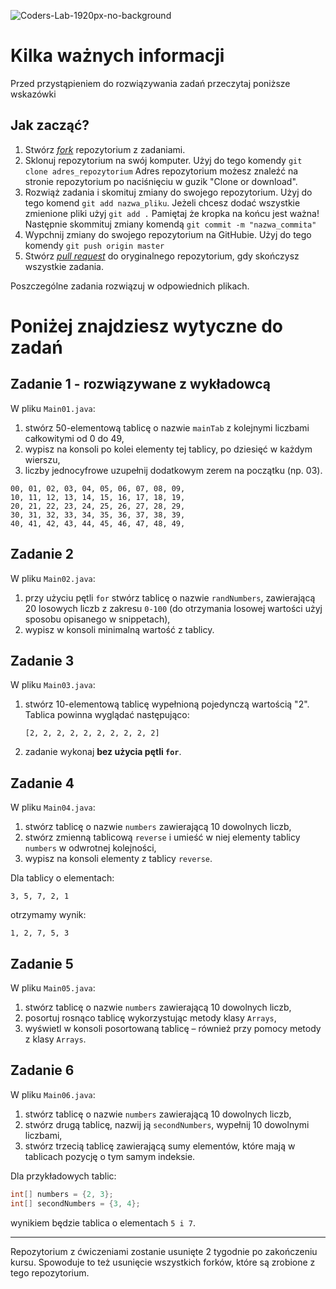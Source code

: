 ![Coders-Lab-1920px-no-background](https://user-images.githubusercontent.com/152855/73064373-5ed69780-3ea1-11ea-8a71-3d370a5e7dd8.png)

# Kilka ważnych informacji

Przed przystąpieniem do rozwiązywania zadań przeczytaj poniższe wskazówki

## Jak zacząć?

1. Stwórz [*fork*](https://guides.github.com/activities/forking/) repozytorium z zadaniami.
2. Sklonuj repozytorium na swój komputer. Użyj do tego komendy `git clone adres_repozytorium`
Adres repozytorium możesz znaleźć na stronie repozytorium po naciśnięciu w guzik "Clone or download".
3. Rozwiąż zadania i skomituj zmiany do swojego repozytorium. Użyj do tego komend `git add nazwa_pliku`.
Jeżeli chcesz dodać wszystkie zmienione pliki użyj `git add .` 
Pamiętaj że kropka na końcu jest ważna!
Następnie skommituj zmiany komendą `git commit -m "nazwa_commita"`
4. Wypchnij zmiany do swojego repozytorium na GitHubie.  Użyj do tego komendy `git push origin master`
5. Stwórz [*pull request*](https://help.github.com/articles/creating-a-pull-request) do oryginalnego repozytorium, gdy skończysz wszystkie zadania.

Poszczególne zadania rozwiązuj w odpowiednich plikach.

# Poniżej znajdziesz wytyczne do zadań

## Zadanie 1 - rozwiązywane z wykładowcą

W pliku `Main01.java`:

1. stwórz 50-elementową tablicę o nazwie `mainTab` z kolejnymi liczbami całkowitymi od 0 do 49,
2. wypisz na konsoli po kolei elementy tej tablicy, po dziesięć w każdym wierszu,
3. liczby jednocyfrowe uzupełnij dodatkowym zerem na początku (np. 03).

```
00, 01, 02, 03, 04, 05, 06, 07, 08, 09,
10, 11, 12, 13, 14, 15, 16, 17, 18, 19,
20, 21, 22, 23, 24, 25, 26, 27, 28, 29,
30, 31, 32, 33, 34, 35, 36, 37, 38, 39,
40, 41, 42, 43, 44, 45, 46, 47, 48, 49,
```

## Zadanie 2

W pliku `Main02.java`:

1. przy użyciu pętli `for` stwórz tablicę o nazwie `randNumbers`, zawierającą 20 losowych liczb z zakresu `0-100` (do otrzymania losowej wartości użyj sposobu opisanego w snippetach),
3. wypisz w konsoli minimalną wartość z tablicy.

## Zadanie 3

W pliku `Main03.java`:

1. stwórz 10-elementową tablicę wypełnioną pojedynczą wartością "2". Tablica powinna wyglądać następująco:
    ````
    [2, 2, 2, 2, 2, 2, 2, 2, 2, 2]
    ````
2. zadanie wykonaj **bez użycia pętli `for`**.

## Zadanie 4

W pliku `Main04.java`:

1. stwórz tablicę o nazwie `numbers` zawierającą 10 dowolnych liczb,
2. stwórz zmienną tablicową `reverse` i umieść w niej elementy tablicy `numbers` w odwrotnej kolejności,
3. wypisz na konsoli elementy z tablicy `reverse`.

Dla tablicy o elementach:
```
3, 5, 7, 2, 1
```
otrzymamy wynik:
```
1, 2, 7, 5, 3
```

## Zadanie 5

W pliku `Main05.java`:

1. stwórz tablicę o nazwie `numbers` zawierającą 10 dowolnych liczb,
2. posortuj rosnąco tablicę wykorzystując metody klasy `Arrays`,
3. wyświetl w konsoli posortowaną tablicę – również przy pomocy metody z klasy `Arrays`.

## Zadanie 6

W pliku `Main06.java`:

1. stwórz tablicę o nazwie `numbers` zawierającą 10 dowolnych liczb,
2. stwórz drugą tablicę, nazwij ją `secondNumbers`, wypełnij 10 dowolnymi liczbami,
3. stwórz trzecią tablicę zawierającą sumy elementów, które mają w tablicach pozycję o tym samym indeksie.

Dla przykładowych tablic:
```java
int[] numbers = {2, 3};
int[] secondNumbers = {3, 4};
```
wynikiem będzie tablica o elementach `5 i 7`.

---

Repozytorium z ćwiczeniami zostanie usunięte 2 tygodnie po zakończeniu kursu. Spowoduje to też usunięcie wszystkich forków, które są zrobione z tego repozytorium.
